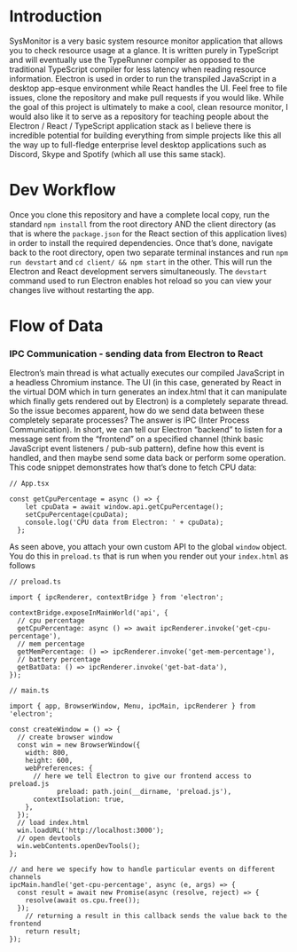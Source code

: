 # Introduction

SysMonitor is a very basic system resource monitor application that allows you to check resource usage at a glance. It is written purely in TypeScript and will eventually use the TypeRunner compiler as opposed to the traditional TypeScript compiler for less latency when reading resource information. Electron is used in order to run the transpiled JavaScript in a desktop app-esque environment while React handles the UI. Feel free to file issues, clone the repository and make pull requests if you would like. While the goal of this project is ultimately to make a cool, clean resource monitor, I would also like it to serve as a repository for teaching people about the Electron / React / TypeScript application stack as I believe there is incredible potential for building everything from simple projects like this all the way up to full-fledge enterprise level desktop applications such as Discord, Skype and Spotify (which all use this same stack).

# Dev Workflow

Once you clone this repository and have a complete local copy, run the standard `npm install` from the root directory AND the client directory (as that is where the `package.json` for the React section of this application lives) in order to install the required dependencies. Once that’s done, navigate back to the root directory, open two separate terminal instances and run `npm run devstart` and `cd client/ && npm start` in the other. This will run the Electron and React development servers simultaneously. The `devstart` command used to run Electron enables hot reload so you can view your changes live without restarting the app.

# Flow of Data

### IPC Communication - sending data from Electron to React

Electron’s main thread is what actually executes our compiled JavaScript in a headless Chromium instance. The UI (in this case, generated by React in the virtual DOM which in turn generates an index.html that it can manipulate which finally gets rendered out by Electron) is a completely separate thread. So the issue becomes apparent, how do we send data between these completely separate processes? The answer is IPC (Inter Process Communication). In short, we can tell our Electron “backend” to listen for a message sent from the “frontend” on a specified channel (think basic JavaScript event listeners / pub-sub pattern), define how this event is handled, and then maybe send some data back or perform some operation. This code snippet demonstrates how that’s done to fetch CPU data:

```tsx
// App.tsx

const getCpuPercentage = async () => {
    let cpuData = await window.api.getCpuPercentage();
    setCpuPercentage(cpuData);
    console.log('CPU data from Electron: ' + cpuData);
  };
```

As seen above, you attach your own custom API to the global `window` object. You do this in `preload.ts` that is run when you render out your `index.html` as follows

```tsx
// preload.ts

import { ipcRenderer, contextBridge } from 'electron';

contextBridge.exposeInMainWorld('api', {
  // cpu percentage
  getCpuPercentage: async () => await ipcRenderer.invoke('get-cpu-percentage'),
  // mem percentage
  getMemPercentage: () => ipcRenderer.invoke('get-mem-percentage'),
  // battery percentage
  getBatData: () => ipcRenderer.invoke('get-bat-data'),
});
```

```tsx
// main.ts

import { app, BrowserWindow, Menu, ipcMain, ipcRenderer } from 'electron';

const createWindow = () => {
  // create browser window
  const win = new BrowserWindow({
    width: 800,
    height: 600,
    webPreferences: {
      // here we tell Electron to give our frontend access to preload.js
			preload: path.join(__dirname, 'preload.js'),
      contextIsolation: true,
    },
  });
  // load index.html
  win.loadURL('http://localhost:3000');
  // open devtools
  win.webContents.openDevTools();
};

// and here we specify how to handle particular events on different channels
ipcMain.handle('get-cpu-percentage', async (e, args) => {
  const result = await new Promise(async (resolve, reject) => {
    resolve(await os.cpu.free());
  });
	// returning a result in this callback sends the value back to the frontend 
	return result;
});
```